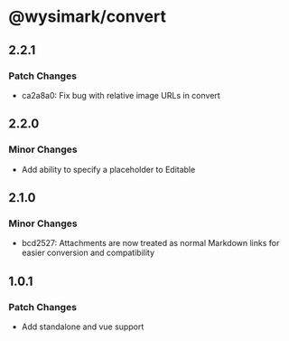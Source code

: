 # @wysimark/convert

## 2.2.1

### Patch Changes

- ca2a8a0: Fix bug with relative image URLs in convert

## 2.2.0

### Minor Changes

- Add ability to specify a placeholder to Editable

## 2.1.0

### Minor Changes

- bcd2527: Attachments are now treated as normal Markdown links for easier conversion and compatibility

## 1.0.1

### Patch Changes

- Add standalone and vue support
